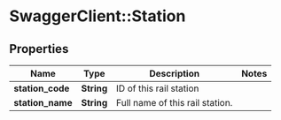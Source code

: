 # SwaggerClient::Station

## Properties
Name | Type | Description | Notes
------------ | ------------- | ------------- | -------------
**station_code** | **String** | ID of this rail station | 
**station_name** | **String** | Full name of this rail station. | 


